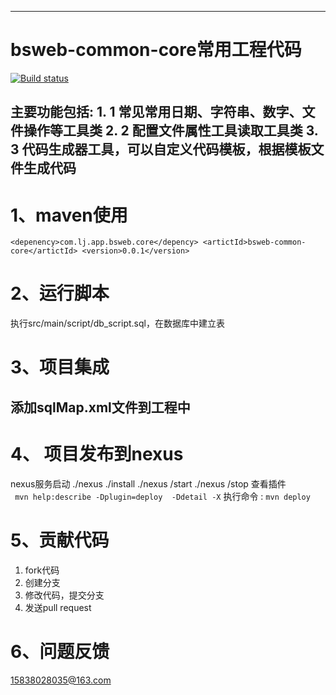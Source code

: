 ---------------------------------------------------------------
# bsweb-common-core常用工程代码 
[![Build status](https://travis-ci.org/15838028035/bsweb-common-core.svg?branch=master)](https://travis-ci.org/15838028035/bsweb-common-core)

主要功能包括:
	1. 1 常见常用日期、字符串、数字、文件操作等工具类
	2. 2 配置文件属性工具读取工具类
	3. 3 代码生成器工具，可以自定义代码模板，根据模板文件生成代码
--------------------------------------------------------------
# 1、maven使用
 `
 	<depenency>com.lj.app.bsweb.core</depency>
  	<artictId>bsweb-common-core</artictId>
  	<version>0.0.1</version> `
# 2、运行脚本
执行src/main/script/db_script.sql，在数据库中建立表

# 3、项目集成

## 添加sqlMap.xml文件到工程中

# 4、 项目发布到nexus
   nexus服务启动
   ./nexus ./install
   ./nexus /start
   ./nexus /stop
查看插件  
	 ` 
	 mvn help:describe -Dplugin=deploy  -Ddetail -X
	  `
执行命令 : 
`
 mvn deploy
  `
	
	 
# 5、贡献代码
 1. fork代码
 2. 创建分支
 3. 修改代码，提交分支
 4. 发送pull request
 
# 6、问题反馈
15838028035@163.com


